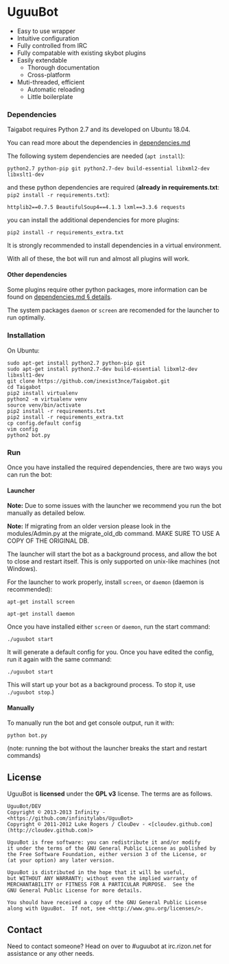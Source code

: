 # UguuBot

* Easy to use wrapper
* Intuitive configuration
* Fully controlled from IRC
* Fully compatable with existing skybot plugins
* Easily extendable
  * Thorough documentation
  * Cross-platform
* Muti-threaded, efficient
  * Automatic reloading
  * Little boilerplate

### Dependencies
Taigabot requires Python 2.7 and its developed on Ubuntu 18.04.

You can read more about the dependencies in [dependencies.md](dependencies.md)

The following system dependencies are needed (`apt install`):

    python2.7 python-pip git python2.7-dev build-essential libxml2-dev libxslt1-dev

and these python dependencies are required (__already in requirements.txt__: `pip2 install -r requirements.txt`):

    httplib2==0.7.5 BeautifulSoup4==4.1.3 lxml==3.3.6 requests

you can install the additional dependencies for more plugins:

    pip2 install -r requirements_extra.txt

It is strongly recommended to install dependencies in a virtual environment.

With all of these, the bot will run and almost all plugins will work.

#### Other dependencies

Some plugins require other python packages, more information can be found on [dependencies.md § details](dependencies.md#details).

The system packages `daemon` or `screen` are recomended for the launcher to run optimally.

### Installation
On Ubuntu:

    sudo apt-get install python2.7 python-pip git
    sudo apt-get install python2.7-dev build-essential libxml2-dev libxslt1-dev
    git clone https://github.com/inexist3nce/Taigabot.git
    cd Taigabot
    pip2 install virtualenv
    python2 -m virtualenv venv
    source venv/bin/activate
    pip2 install -r requirements.txt
    pip2 install -r requirements_extra.txt
    cp config.default config
    vim config
    python2 bot.py

### Run

Once you have installed the required dependencies, there are two ways you can run the bot:

#### Launcher

**Note:** Due to some issues with the launcher we recommend you run the bot manually as detailed below.

**Note:** If migrating from an older version please look in the modules/Admin.py at the migrate_old_db command. MAKE SURE TO USE A COPY OF THE ORIGINAL DB.

The launcher will start the bot as a background process, and allow the bot to close and restart itself. This is only supported on unix-like machines (not Windows).

For the launcher to work properly, install `screen`, or `daemon` (daemon is recommended):

`apt-get install screen`

`apt-get install daemon`

Once you have installed either `screen` or `daemon`, run the start command:

`./uguubot start`

It will generate a default config for you.  Once you have edited the config, run it again with the same command:

`./uguubot start`

This will start up your bot as a background process. To stop it, use `./uguubot stop`.)

#### Manually

To manually run the bot and get console output, run it with:

`python bot.py`

(note: running the bot without the launcher breaks the start and restart commands)

## License

UguuBot is **licensed** under the **GPL v3** license. The terms are as follows.

    UguuBot/DEV
    Copyright © 2013-2013 Infinity - <https://github.com/infinitylabs/UguuBot>
    Copyright © 2011-2012 Luke Rogers / ClouDev - <[cloudev.github.com](http://cloudev.github.com)>

    UguuBot is free software: you can redistribute it and/or modify
    it under the terms of the GNU General Public License as published by
    the Free Software Foundation, either version 3 of the License, or
    (at your option) any later version.

    UguuBot is distributed in the hope that it will be useful,
    but WITHOUT ANY WARRANTY; without even the implied warranty of
    MERCHANTABILITY or FITNESS FOR A PARTICULAR PURPOSE.  See the
    GNU General Public License for more details.

    You should have received a copy of the GNU General Public License
    along with UguuBot.  If not, see <http://www.gnu.org/licenses/>.

## Contact

Need to contact someone? Head on over to #uguubot at irc.rizon.net for assistance or any other needs.
